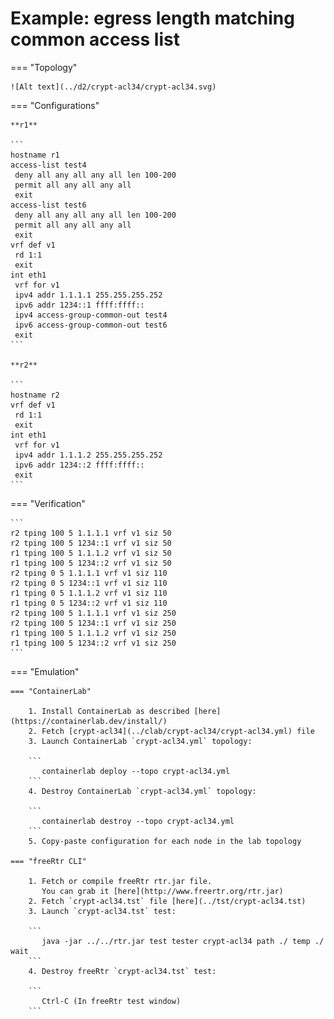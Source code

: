 # Example: egress length matching common access list

=== "Topology"

    ![Alt text](../d2/crypt-acl34/crypt-acl34.svg)

=== "Configurations"

    **r1**

    ```
    hostname r1
    access-list test4
     deny all any all any all len 100-200
     permit all any all any all
     exit
    access-list test6
     deny all any all any all len 100-200
     permit all any all any all
     exit
    vrf def v1
     rd 1:1
     exit
    int eth1
     vrf for v1
     ipv4 addr 1.1.1.1 255.255.255.252
     ipv6 addr 1234::1 ffff:ffff::
     ipv4 access-group-common-out test4
     ipv6 access-group-common-out test6
     exit
    ```

    **r2**

    ```
    hostname r2
    vrf def v1
     rd 1:1
     exit
    int eth1
     vrf for v1
     ipv4 addr 1.1.1.2 255.255.255.252
     ipv6 addr 1234::2 ffff:ffff::
     exit
    ```

=== "Verification"

    ```
    r2 tping 100 5 1.1.1.1 vrf v1 siz 50
    r2 tping 100 5 1234::1 vrf v1 siz 50
    r1 tping 100 5 1.1.1.2 vrf v1 siz 50
    r1 tping 100 5 1234::2 vrf v1 siz 50
    r2 tping 0 5 1.1.1.1 vrf v1 siz 110
    r2 tping 0 5 1234::1 vrf v1 siz 110
    r1 tping 0 5 1.1.1.2 vrf v1 siz 110
    r1 tping 0 5 1234::2 vrf v1 siz 110
    r2 tping 100 5 1.1.1.1 vrf v1 siz 250
    r2 tping 100 5 1234::1 vrf v1 siz 250
    r1 tping 100 5 1.1.1.2 vrf v1 siz 250
    r1 tping 100 5 1234::2 vrf v1 siz 250
    ```

=== "Emulation"

    === "ContainerLab"

        1. Install ContainerLab as described [here](https://containerlab.dev/install/)  
        2. Fetch [crypt-acl34](../clab/crypt-acl34/crypt-acl34.yml) file  
        3. Launch ContainerLab `crypt-acl34.yml` topology:  

        ```
           containerlab deploy --topo crypt-acl34.yml  
        ```
        4. Destroy ContainerLab `crypt-acl34.yml` topology:  

        ```
           containerlab destroy --topo crypt-acl34.yml  
        ```
        5. Copy-paste configuration for each node in the lab topology

    === "freeRtr CLI"

        1. Fetch or compile freeRtr rtr.jar file.  
           You can grab it [here](http://www.freertr.org/rtr.jar)  
        2. Fetch `crypt-acl34.tst` file [here](../tst/crypt-acl34.tst)  
        3. Launch `crypt-acl34.tst` test:  

        ```
           java -jar ../../rtr.jar test tester crypt-acl34 path ./ temp ./ wait
        ```
        4. Destroy freeRtr `crypt-acl34.tst` test:  

        ```
           Ctrl-C (In freeRtr test window)
        ```

